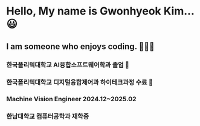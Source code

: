 <h1>Hello, My name is Gwonhyeok Kim...😃</h1>

<h2> I am someone who enjoys coding. 🏃‍♂🚀 </h2>

<h3> 한국폴리텍대학교 AI융합소프트웨어학과 졸업 🏫 </h3>
<h3> 한국폴리텍대학교 디지털융합제어과 하이테크과정 수료 🏫 </h3>
<h3> Machine Vision Engineer 2024.12~2025.02 </h3>
<h3> 한남대학교 컴퓨터공학과 재학중 </h3>
